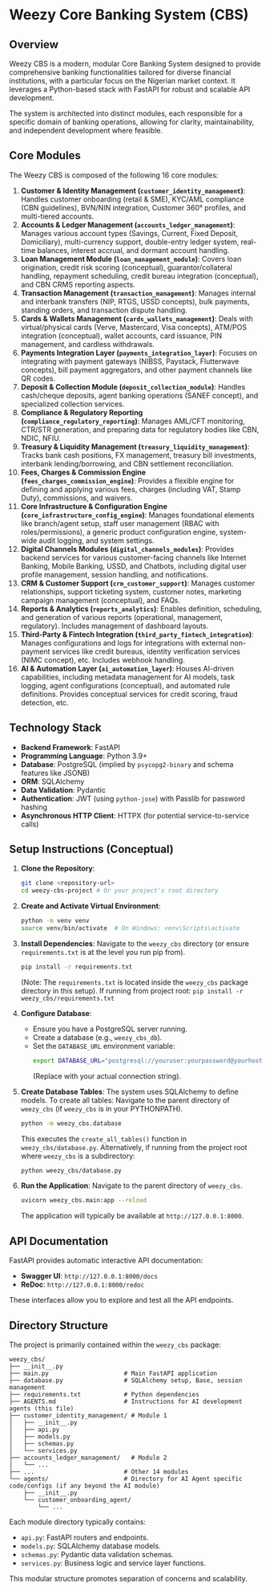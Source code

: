 # Weezy Core Banking System (CBS)

## Overview

Weezy CBS is a modern, modular Core Banking System designed to provide comprehensive banking functionalities tailored for diverse financial institutions, with a particular focus on the Nigerian market context. It leverages a Python-based stack with FastAPI for robust and scalable API development.

The system is architected into distinct modules, each responsible for a specific domain of banking operations, allowing for clarity, maintainability, and independent development where feasible.

## Core Modules

The Weezy CBS is composed of the following 16 core modules:

1.  **Customer & Identity Management (`customer_identity_management`)**: Handles customer onboarding (retail & SME), KYC/AML compliance (CBN guidelines), BVN/NIN integration, Customer 360° profiles, and multi-tiered accounts.
2.  **Accounts & Ledger Management (`accounts_ledger_management`)**: Manages various account types (Savings, Current, Fixed Deposit, Domiciliary), multi-currency support, double-entry ledger system, real-time balances, interest accrual, and dormant account handling.
3.  **Loan Management Module (`loan_management_module`)**: Covers loan origination, credit risk scoring (conceptual), guarantor/collateral handling, repayment scheduling, credit bureau integration (conceptual), and CBN CRMS reporting aspects.
4.  **Transaction Management (`transaction_management`)**: Manages internal and interbank transfers (NIP, RTGS, USSD concepts), bulk payments, standing orders, and transaction dispute handling.
5.  **Cards & Wallets Management (`cards_wallets_management`)**: Deals with virtual/physical cards (Verve, Mastercard, Visa concepts), ATM/POS integration (conceptual), wallet accounts, card issuance, PIN management, and cardless withdrawals.
6.  **Payments Integration Layer (`payments_integration_layer`)**: Focuses on integrating with payment gateways (NIBSS, Paystack, Flutterwave concepts), bill payment aggregators, and other payment channels like QR codes.
7.  **Deposit & Collection Module (`deposit_collection_module`)**: Handles cash/cheque deposits, agent banking operations (SANEF concept), and specialized collection services.
8.  **Compliance & Regulatory Reporting (`compliance_regulatory_reporting`)**: Manages AML/CFT monitoring, CTR/STR generation, and preparing data for regulatory bodies like CBN, NDIC, NFIU.
9.  **Treasury & Liquidity Management (`treasury_liquidity_management`)**: Tracks bank cash positions, FX management, treasury bill investments, interbank lending/borrowing, and CBN settlement reconciliation.
10. **Fees, Charges & Commission Engine (`fees_charges_commission_engine`)**: Provides a flexible engine for defining and applying various fees, charges (including VAT, Stamp Duty), commissions, and waivers.
11. **Core Infrastructure & Configuration Engine (`core_infrastructure_config_engine`)**: Manages foundational elements like branch/agent setup, staff user management (RBAC with roles/permissions), a generic product configuration engine, system-wide audit logging, and system settings.
12. **Digital Channels Modules (`digital_channels_modules`)**: Provides backend services for various customer-facing channels like Internet Banking, Mobile Banking, USSD, and Chatbots, including digital user profile management, session handling, and notifications.
13. **CRM & Customer Support (`crm_customer_support`)**: Manages customer relationships, support ticketing system, customer notes, marketing campaign management (conceptual), and FAQs.
14. **Reports & Analytics (`reports_analytics`)**: Enables definition, scheduling, and generation of various reports (operational, management, regulatory). Includes management of dashboard layouts.
15. **Third-Party & Fintech Integration (`third_party_fintech_integration`)**: Manages configurations and logs for integrations with external non-payment services like credit bureaus, identity verification services (NIMC concept), etc. Includes webhook handling.
16. **AI & Automation Layer (`ai_automation_layer`)**: Houses AI-driven capabilities, including metadata management for AI models, task logging, agent configurations (conceptual), and automated rule definitions. Provides conceptual services for credit scoring, fraud detection, etc.

## Technology Stack

*   **Backend Framework**: FastAPI
*   **Programming Language**: Python 3.9+
*   **Database**: PostgreSQL (implied by `psycopg2-binary` and schema features like JSONB)
*   **ORM**: SQLAlchemy
*   **Data Validation**: Pydantic
*   **Authentication**: JWT (using `python-jose`) with Passlib for password hashing
*   **Asynchronous HTTP Client**: HTTPX (for potential service-to-service calls)

## Setup Instructions (Conceptual)

1.  **Clone the Repository**:
    ```bash
    git clone <repository-url>
    cd weezy-cbs-project # Or your project's root directory
    ```

2.  **Create and Activate Virtual Environment**:
    ```bash
    python -m venv venv
    source venv/bin/activate  # On Windows: venv\Scripts\activate
    ```

3.  **Install Dependencies**:
    Navigate to the `weezy_cbs` directory (or ensure `requirements.txt` is at the level you run pip from).
    ```bash
    pip install -r requirements.txt
    ```
    (Note: The `requirements.txt` is located inside the `weezy_cbs` package directory in this setup). If running from project root: `pip install -r weezy_cbs/requirements.txt`

4.  **Configure Database**:
    *   Ensure you have a PostgreSQL server running.
    *   Create a database (e.g., `weezy_cbs_db`).
    *   Set the `DATABASE_URL` environment variable:
        ```bash
        export DATABASE_URL="postgresql://youruser:yourpassword@yourhost:yourport/weezy_cbs_db"
        ```
        (Replace with your actual connection string).

5.  **Create Database Tables**:
    The system uses SQLAlchemy to define models. To create all tables:
    Navigate to the parent directory of `weezy_cbs` (if `weezy_cbs` is in your PYTHONPATH).
    ```bash
    python -m weezy_cbs.database
    ```
    This executes the `create_all_tables()` function in `weezy_cbs/database.py`.
    Alternatively, if running from the project root where `weezy_cbs` is a subdirectory:
    ```bash
    python weezy_cbs/database.py
    ```

6.  **Run the Application**:
    Navigate to the parent directory of `weezy_cbs`.
    ```bash
    uvicorn weezy_cbs.main:app --reload
    ```
    The application will typically be available at `http://127.0.0.1:8000`.

## API Documentation

FastAPI provides automatic interactive API documentation:

*   **Swagger UI**: `http://127.0.0.1:8000/docs`
*   **ReDoc**: `http://127.0.0.1:8000/redoc`

These interfaces allow you to explore and test all the API endpoints.

## Directory Structure

The project is primarily contained within the `weezy_cbs` package:

```
weezy_cbs/
├── __init__.py
├── main.py                     # Main FastAPI application
├── database.py                 # SQLAlchemy setup, Base, session management
├── requirements.txt            # Python dependencies
├── AGENTS.md                   # Instructions for AI development agents (this file)
├── customer_identity_management/ # Module 1
│   ├── __init__.py
│   ├── api.py
│   ├── models.py
│   ├── schemas.py
│   └── services.py
├── accounts_ledger_management/   # Module 2
│   └── ...
├── ...                         # Other 14 modules
└── agents/                     # Directory for AI Agent specific code/configs (if any beyond the AI module)
    ├── __init__.py
    └── customer_onboarding_agent/
        └── ...
```

Each module directory typically contains:
*   `api.py`: FastAPI routers and endpoints.
*   `models.py`: SQLAlchemy database models.
*   `schemas.py`: Pydantic data validation schemas.
*   `services.py`: Business logic and service layer functions.

This modular structure promotes separation of concerns and scalability.
